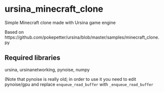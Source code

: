# ursina_minecraft_clone

<p>Simple Minecraft clone made with Ursina game engine</p>
<p>Based on https://github.com/pokepetter/ursina/blob/master/samples/minecraft_clone.py</p>

## Required libraries

ursina, ursinanetworking, pynoise, numpy

(Note that pynoise is really old; in order to use it you need to edit pynoise/gpu and replace ```enqueue_read_buffer``` with ```_enqueue_read_buffer```

